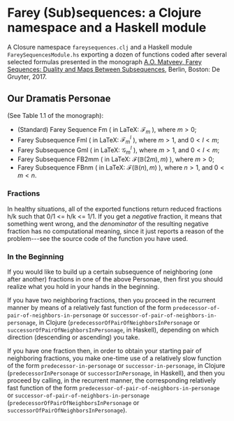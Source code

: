 # Farey (Sub)sequences: a Clojure namespace and a Haskell module #
A Closure namespace `fareysequences.clj` and a Haskell module `FareySequencesModule.hs` exporting a dozen of functions coded after several selected formulas presented 
in the monograph [A.O. Matveev, Farey Sequences: Duality and Maps Between Subsequences](https://doi.org/10.1515/9783110547665), Berlin, Boston: De Gruyter, 2017. 

## Our Dramatis Personae ##
  (See Table 1.1 of the monograph):
- (Standard) Farey Sequence Fm ( in LaTeX: $\mathcal{F}_m$ ), where $m > 0$;
- Farey Subsequence Fml ( in LaTeX: $\mathcal{F}{}_m^l$ ), where $m > 1$, and $0 < l < m$;
- Farey Subsequence Gml ( in LaTeX: $\mathcal{G}{}_m^l$ ), where $m > 1$, and $0 < l < m$;
- Farey Subsequence FB2mm ( in LaTeX: $\mathcal{F}(\mathbb{B}(2m),m)$ ), where $m > 0$;
- Farey Subsequence FBnm ( in LaTeX: $\mathcal{F}(\mathbb{B}(n),m)$ ), where $n > 1$, and $0 < m < n$.

### Fractions ###
In healthy situations, all of the exported functions return reduced fractions h/k such that 0/1 <= h/k <= 1/1.
If you get a *negative* fraction, it means that something went wrong, and the *denominator* of the resulting negative fraction has 
no computational meaning, since it just reports a reason of the problem---see the source code of the function you have used.

### In the Beginning ###
If you would like to build up a certain subsequence of neighboring (one after another) fractions in one of the above Personae, 
then first you should realize what you hold in your hands in the beginning.

If you have two neighboring fractions, then you proceed in the recurrent manner by means of a relatively fast function 
of the form `predecessor-of-pair-of-neighbors-in-personage` or `successor-of-pair-of-neighbors-in-personage`, in Clojure 
(`predecessorOfPairOfNeighborsInPersonage` or `successorOfPairOfNeighborsInPersonage`, in Haskell), depending on which direction (descending 
or ascending) you take.

If you have one fraction then, in order to obtain your starting pair of neighboring fractions, you make one-time use of a relatively slow 
function of the form `predecessor-in-personage` or `successor-in-personage`, in Clojure (`predecessorInPersonage` or `successorInPersonage`, in Haskell), 
and then you proceed by calling, in the recurrent manner, the corresponding relatively fast function of the form 
`predecessor-of-pair-of-neighbors-in-personage` or `successor-of-pair-of-neighbors-in-personage` 
(`predecessorOfPairOfNeighborsInPersonage` or `successorOfPairOfNeighborsInPersonage`).
